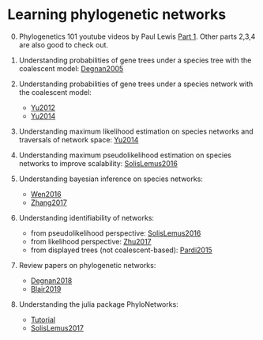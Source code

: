 # Learning phylogenetic networks

0. Phylogenetics 101 youtube videos by Paul Lewis [Part 1](https://www.youtube.com/watch?v=1r4z0YJq580). Other parts 2,3,4 are also good to check out.

1. Understanding probabilities of gene trees under a species tree with the coalescent model: [Degnan2005](https://onlinelibrary.wiley.com/doi/abs/10.1111/j.0014-3820.2005.tb00891.x)

2. Understanding probabilities of gene trees under a species network with the coalescent model: 
    - [Yu2012](https://journals.plos.org/plosgenetics/article?id=10.1371/journal.pgen.1002660)
    - [Yu2014](https://www.pnas.org/content/111/46/16448)

3. Understanding maximum likelihood estimation on species networks and traversals of network space: [Yu2014](https://www.pnas.org/content/111/46/16448)

4. Understanding maximum pseudolikelihood estimation on species networks to improve scalability: [SolisLemus2016](https://journals.plos.org/plosgenetics/article?id=10.1371/journal.pgen.1005896)

5. Understanding bayesian inference on species networks:
    - [Wen2016](https://journals.plos.org/plosgenetics/article?id=10.1371/journal.pgen.1006006)
    - [Zhang2017](https://academic.oup.com/mbe/article/35/2/504/4705834)

6. Understanding identifiability of networks:
    - from pseudolikelihood perspective: [SolisLemus2016](https://journals.plos.org/plosgenetics/article?id=10.1371/journal.pgen.1005896)
    - from likelihood perspective: [Zhu2017](https://academic.oup.com/sysbio/article/66/2/283/2682287)
    - from displayed trees (not coalescent-based): [Pardi2015](https://journals.plos.org/ploscompbiol/article?id=10.1371/journal.pcbi.1004135)

7. Review papers on phylogenetic networks:
    - [Degnan2018](https://academic.oup.com/sysbio/article/67/5/786/5017269)
    - [Blair2019](https://academic.oup.com/sysbio/advance-article/doi/10.1093/sysbio/syz056/5552158)

8. Understanding the julia package PhyloNetworks:
    - [Tutorial](https://github.com/crsl4/PhyloNetworks.jl/wiki)
    - [SolisLemus2017](https://academic.oup.com/mbe/article/34/12/3292/4103410?guestAccessKey=1d2c94f2-f064-42ae-a652-ce14cd095442)